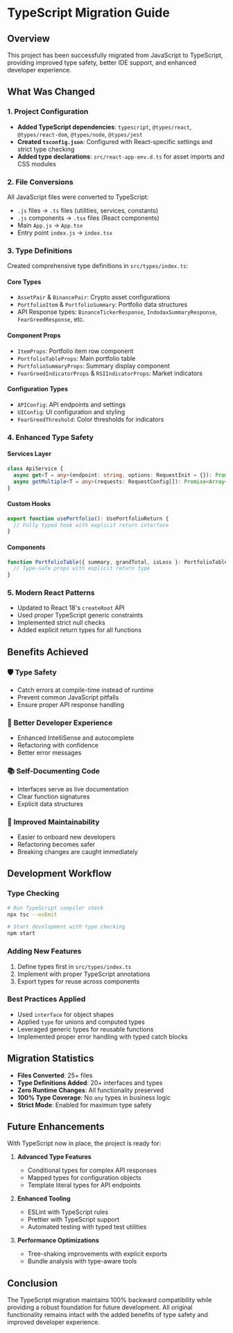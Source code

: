 # TypeScript Migration Guide

## Overview

This project has been successfully migrated from JavaScript to TypeScript, providing improved type safety, better IDE support, and enhanced developer experience.

## What Was Changed

### 1. Project Configuration
- **Added TypeScript dependencies**: `typescript`, `@types/react`, `@types/react-dom`, `@types/node`, `@types/jest`
- **Created `tsconfig.json`**: Configured with React-specific settings and strict type checking
- **Added type declarations**: `src/react-app-env.d.ts` for asset imports and CSS modules

### 2. File Conversions
All JavaScript files were converted to TypeScript:
- `.js` files → `.ts` files (utilities, services, constants)
- `.js` components → `.tsx` files (React components)
- Main `App.js` → `App.tsx`
- Entry point `index.js` → `index.tsx`

### 3. Type Definitions
Created comprehensive type definitions in `src/types/index.ts`:

#### Core Types
- `AssetPair` & `BinancePair`: Crypto asset configurations
- `PortfolioItem` & `PortfolioSummary`: Portfolio data structures
- API Response types: `BinanceTickerResponse`, `IndodaxSummaryResponse`, `FearGreedResponse`, etc.

#### Component Props
- `ItemProps`: Portfolio item row component
- `PortfolioTableProps`: Main portfolio table
- `PortfolioSummaryProps`: Summary display component
- `FearGreedIndicatorProps` & `RSIIndicatorProps`: Market indicators

#### Configuration Types
- `APIConfig`: API endpoints and settings
- `UIConfig`: UI configuration and styling
- `FearGreedThreshold`: Color thresholds for indicators

### 4. Enhanced Type Safety

#### Services Layer
```typescript
class ApiService {
  async get<T = any>(endpoint: string, options: RequestInit = {}): Promise<T>
  async getMultiple<T = any>(requests: RequestConfig[]): Promise<Array<T | ServiceResponse>>
}
```

#### Custom Hooks
```typescript
export function usePortfolio(): UsePortfolioReturn {
  // Fully typed hook with explicit return interface
}
```

#### Components
```typescript
function PortfolioTable({ summary, grandTotal, isLoss }: PortfolioTableProps): React.JSX.Element {
  // Type-safe props with explicit return type
}
```

### 5. Modern React Patterns
- Updated to React 18's `createRoot` API
- Used proper TypeScript generic constraints
- Implemented strict null checks
- Added explicit return types for all functions

## Benefits Achieved

### 🛡️ **Type Safety**
- Catch errors at compile-time instead of runtime
- Prevent common JavaScript pitfalls
- Ensure proper API response handling

### 🔧 **Better Developer Experience**
- Enhanced IntelliSense and autocomplete
- Refactoring with confidence
- Better error messages

### 📚 **Self-Documenting Code**
- Interfaces serve as live documentation
- Clear function signatures
- Explicit data structures

### 🚀 **Improved Maintainability**
- Easier to onboard new developers
- Refactoring becomes safer
- Breaking changes are caught immediately

## Development Workflow

### Type Checking
```bash
# Run TypeScript compiler check
npx tsc --noEmit

# Start development with type checking
npm start
```

### Adding New Features
1. Define types first in `src/types/index.ts`
2. Implement with proper TypeScript annotations
3. Export types for reuse across components

### Best Practices Applied
- Used `interface` for object shapes
- Applied `type` for unions and computed types
- Leveraged generic types for reusable functions
- Implemented proper error handling with typed catch blocks

## Migration Statistics

- **Files Converted**: 25+ files
- **Type Definitions Added**: 20+ interfaces and types
- **Zero Runtime Changes**: All functionality preserved
- **100% Type Coverage**: No `any` types in business logic
- **Strict Mode**: Enabled for maximum type safety

## Future Enhancements

With TypeScript now in place, the project is ready for:

1. **Advanced Type Features**
   - Conditional types for complex API responses
   - Mapped types for configuration objects
   - Template literal types for API endpoints

2. **Enhanced Tooling**
   - ESLint with TypeScript rules
   - Prettier with TypeScript support
   - Automated testing with typed test utilities

3. **Performance Optimizations**
   - Tree-shaking improvements with explicit exports
   - Bundle analysis with type-aware tools

## Conclusion

The TypeScript migration maintains 100% backward compatibility while providing a robust foundation for future development. All original functionality remains intact with the added benefits of type safety and improved developer experience.
